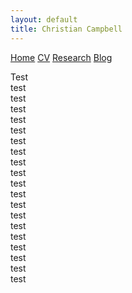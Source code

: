 ```yaml
---
layout: default
title: Christian Campbell
---
```


<div class="navbar">
  <a href="/">Home</a>
  <a href="/CV/">CV</a>
  <a href="/research/">Research</a>
  <a href="/blog/">Blog</a>
</div>

Test  
test  
test  
test  
test  
test  
test  
test  
test  
test  
test  
test  
test  
test  
test  
test  
test  
test  
test  
test  
